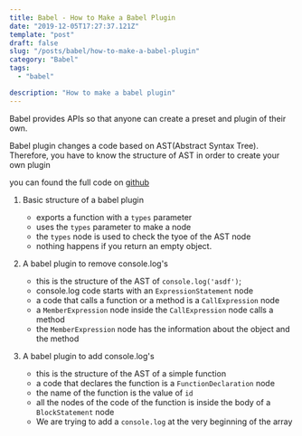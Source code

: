 ```yaml
---
title: Babel - How to Make a Babel Plugin
date: "2019-12-05T17:27:37.121Z"
template: "post"
draft: false
slug: "/posts/babel/how-to-make-a-babel-plugin"
category: "Babel"
tags:
  - "babel"

description: "How to make a babel plugin"
---
```


Babel provides APIs so that anyone can create a preset and plugin of their own.

Babel plugin changes a code based on AST(Abstract Syntax Tree). Therefore, you have to know the structure of AST in order to create your own plugin

you can found the full code on [github](https://github.com/jasonkang14/babel_practice/tree/master/test-babel-custom-plugin)

1. Basic structure of a babel plugin

   - exports a function with a `types` parameter
   - uses the `types` parameter to make a node
   - the `types` node is used to check the tyoe of the AST node
   - nothing happens if you return an empty object.

2. A babel plugin to remove console.log's

   - this is the structure of the AST of `console.log('asdf')`;
   - console.log code starts with an `ExpressionStatement` node
   - a code that calls a function or a method is a `CallExpression` node
   - a `MemberExpression` node inside the `CallExpression` node calls a method
   - the `MemberExpression` node has the information about the object and the method

3. A babel plugin to add console.log's
   - this is the structure of the AST of a simple function
   - a code that declares the function is a `FunctionDeclaration` node
   - the name of the function is the value of `id`
   - all the nodes of the code of the function is inside the body of a `BlockStatement` node
   - We are trying to add a `console.log` at the very beginning of the array
